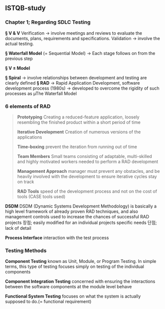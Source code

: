 ## ISTQB-study
### Chapter 1; Regarding SDLC Testing

**§ V & V**
Verification -> involve meetings and reviews to evaluate the documents, plans, requirements and specifications.
Validation -> involve the actual testing.

**§ Waterfall Model**
(= Sequential Model) 
-> Each stage follows on from the previous step

**§ V ± Model**

**§ Spiral**
-> involve relationships between development and testing are clearly defined
**§ RAD**
-> Rapid Application Development, software development process (1980s)
-> developed to overcome the rigidity of such processes as µThe Waterfall Model

### 6 elements of RAD

>**Prototyping**
Creating a reduced-feature application, loosely resembling the finished product within a short period of time
>
>**Iterative Development**
Creation of numerous versions of the applications
>
>**Time-boxing**
prevent the iteration from running out of time
>
>**Team Members**
Small teams consisting of adaptable, multi-skilled and highly motivated workers needed to perform a RAD development
>
>**Management Approach**
manager must prevent any obstacles, and be heavily involved with the development to ensure iterative cycles stay on track
>
>**RAD Tools**
 speed of the development process and not on the cost of tools (CASE tools used)

**DSDM**
DSDM (Dynamic Systems Development Methodology) is basically a high level framework of already
proven RAD techniques, and also management controls used to increase the chances of
successful RAD projects
장점; easily modified for an individual projects specific needs 
단점; lack of detail

**Process Interface**
interaction with the test process

### Testing Methods

**Component Testing**
known as Unit, Module, or Program Testing. In simple terms, this type of
testing focuses simply on testing of the individual components

**Component Integration Testing**
 concerned with ensuring the interactions between the software
components at the module level behave

**Functional System Testing**
 focuses on what the system is actually supposed to do.(= functional requirement)

